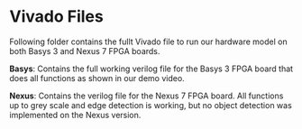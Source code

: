 # Vivado Files
Following folder contains the fullt Vivado file to run our hardware model on both Basys 3 and Nexus 7 FPGA boards.

**Basys**: Contains the full working verilog file for the Basys 3 FPGA board that does all functions as shown in our demo video.

**Nexus**: Contains the verilog file for the Nexus 7 FPGA board. All functions up to grey scale and edge detection is working, but no object detection was implemented on the Nexus version. 
